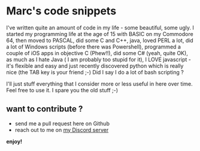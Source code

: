 # Marc's code snippets

I've written quite an amount of code in my life - some beautiful, some ugly.
I started my programming life at the age of 15 with BASIC on my Commodore 64, then moved to PASCAL, did some C and C++, java, loved PERL a lot, did a lot of Windows scripts (before there was Powershell), programmed a couple of iOS apps in objective C (Phew!!), did some C# (yeah, quite OK), as much as I hate Java ( I am probably too stupid for it), I LOVE javascript - it's flexible and easy and just recently discovered python which is really nice (the TAB key is your friend ;-) Did I say I do a lot of bash scripting ?

I'll just stuff everything that I consider more or less useful in here over time. Feel free to use it. I spare you the old stuff ;-)

## want to contribute ?

- send me a pull request here on Github
- reach out to me on [my Discord server](https://discord.gg/cshnaHkqYy)

**enjoy!**